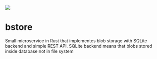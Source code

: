 [![](https://tokei.rs/b1/github/aegoroff/bstore?category=code)](https://github.com/XAMPPRocky/tokei)

# bstore
Small microservice in Rust that implementes blob storage with SQLite backend and simple REST API. SQLite backend means that blobs stored inside database not in file system
